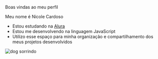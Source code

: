  Boas vindas ao meu perfil 

Meu nome é Nicole Cardoso

- Estou estudando na [Alura](https://www.alura.com.br)
- Estou me desenvolvendo na linguagem JavaScript
- Utilizo esse espaço para minha organização e compartilhamento dos meus projetos desenvolvidos

![dog sorrindo](https://media1.tenor.com/m/ZUmWK9OofjAAAAAC/vi-dog-vi-arcane.gif)
